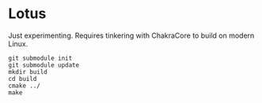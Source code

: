 # Lotus

Just experimenting. Requires tinkering with ChakraCore to build on modern Linux.

    git submodule init
    git submodule update
    mkdir build
    cd build
    cmake ../
    make
